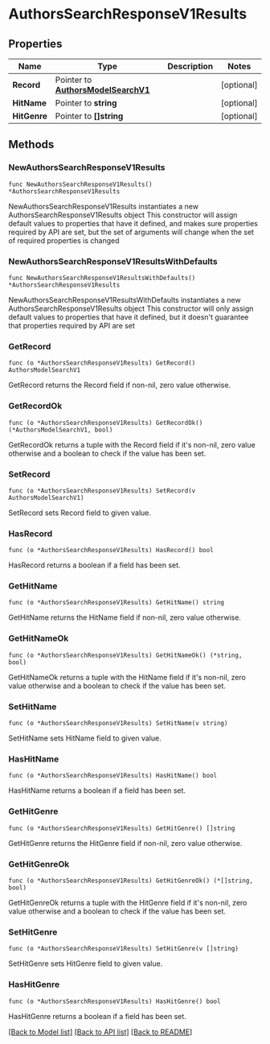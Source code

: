# AuthorsSearchResponseV1Results

## Properties

Name | Type | Description | Notes
------------ | ------------- | ------------- | -------------
**Record** | Pointer to [**AuthorsModelSearchV1**](AuthorsModelSearchV1.md) |  | [optional] 
**HitName** | Pointer to **string** |  | [optional] 
**HitGenre** | Pointer to **[]string** |  | [optional] 

## Methods

### NewAuthorsSearchResponseV1Results

`func NewAuthorsSearchResponseV1Results() *AuthorsSearchResponseV1Results`

NewAuthorsSearchResponseV1Results instantiates a new AuthorsSearchResponseV1Results object
This constructor will assign default values to properties that have it defined,
and makes sure properties required by API are set, but the set of arguments
will change when the set of required properties is changed

### NewAuthorsSearchResponseV1ResultsWithDefaults

`func NewAuthorsSearchResponseV1ResultsWithDefaults() *AuthorsSearchResponseV1Results`

NewAuthorsSearchResponseV1ResultsWithDefaults instantiates a new AuthorsSearchResponseV1Results object
This constructor will only assign default values to properties that have it defined,
but it doesn't guarantee that properties required by API are set

### GetRecord

`func (o *AuthorsSearchResponseV1Results) GetRecord() AuthorsModelSearchV1`

GetRecord returns the Record field if non-nil, zero value otherwise.

### GetRecordOk

`func (o *AuthorsSearchResponseV1Results) GetRecordOk() (*AuthorsModelSearchV1, bool)`

GetRecordOk returns a tuple with the Record field if it's non-nil, zero value otherwise
and a boolean to check if the value has been set.

### SetRecord

`func (o *AuthorsSearchResponseV1Results) SetRecord(v AuthorsModelSearchV1)`

SetRecord sets Record field to given value.

### HasRecord

`func (o *AuthorsSearchResponseV1Results) HasRecord() bool`

HasRecord returns a boolean if a field has been set.

### GetHitName

`func (o *AuthorsSearchResponseV1Results) GetHitName() string`

GetHitName returns the HitName field if non-nil, zero value otherwise.

### GetHitNameOk

`func (o *AuthorsSearchResponseV1Results) GetHitNameOk() (*string, bool)`

GetHitNameOk returns a tuple with the HitName field if it's non-nil, zero value otherwise
and a boolean to check if the value has been set.

### SetHitName

`func (o *AuthorsSearchResponseV1Results) SetHitName(v string)`

SetHitName sets HitName field to given value.

### HasHitName

`func (o *AuthorsSearchResponseV1Results) HasHitName() bool`

HasHitName returns a boolean if a field has been set.

### GetHitGenre

`func (o *AuthorsSearchResponseV1Results) GetHitGenre() []string`

GetHitGenre returns the HitGenre field if non-nil, zero value otherwise.

### GetHitGenreOk

`func (o *AuthorsSearchResponseV1Results) GetHitGenreOk() (*[]string, bool)`

GetHitGenreOk returns a tuple with the HitGenre field if it's non-nil, zero value otherwise
and a boolean to check if the value has been set.

### SetHitGenre

`func (o *AuthorsSearchResponseV1Results) SetHitGenre(v []string)`

SetHitGenre sets HitGenre field to given value.

### HasHitGenre

`func (o *AuthorsSearchResponseV1Results) HasHitGenre() bool`

HasHitGenre returns a boolean if a field has been set.


[[Back to Model list]](../README.md#documentation-for-models) [[Back to API list]](../README.md#documentation-for-api-endpoints) [[Back to README]](../README.md)


